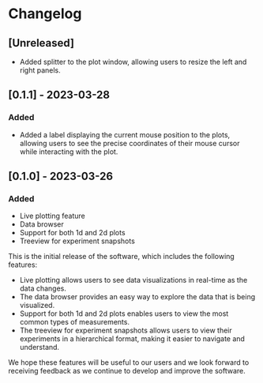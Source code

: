 # Changelog

## [Unreleased]

- Added splitter to the plot window, allowing users to resize the left and right panels.

## [0.1.1] - 2023-03-28

### Added

- Added a label displaying the current mouse position to the plots, allowing users to see the precise coordinates of their mouse cursor while interacting with the plot.

## [0.1.0] - 2023-03-26

### Added

- Live plotting feature
- Data browser
- Support for both 1d and 2d plots
- Treeview for experiment snapshots

This is the initial release of the software, which includes the following features:

- Live plotting allows users to see data visualizations in real-time as the data changes.
- The data browser provides an easy way to explore the data that is being visualized.
- Support for both 1d and 2d plots enables users to view the most common types of measurements.
- The treeview for experiment snapshots allows users to view their experiments in a hierarchical format, making it easier to navigate and understand.

We hope these features will be useful to our users and we look forward to receiving feedback as we continue to develop and improve the software.
